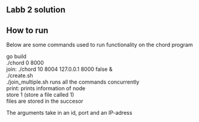 
## Labb 2 solution

## How to run 
Below are some commands used to run functionality on the chord program  

go build  
./chord 0 8000  
join: ./chord 10 8004 127.0.0.1 8000 false &  
./create.sh  
./join_multiple.sh runs all the commands concurrently  
print: prints information of node  
store 1 (store a file called 1)  
files are stored in the succesor  

The arguments take in an id, port and an IP-adress

